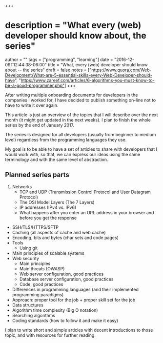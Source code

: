 +++
# description = "What every (web) developer should know about, the series"
author = ""
tags = ["programming", "learning"]
date = "2016-12-09T12:44:38-06:00"
title = "What, every (web) developer should know about -- the series"
draft = false
notes = ["https://www.quora.com/Web-Development/What-are-5-essential-skills-every-Web-Developer-should-have", "https://www.zareef.com/articles/6-algorithms-you-must-know-to-be-a-good-programmer.php"]
+++

After writing multiple onboarding documents for developers in the companies I worked for, I have decided to publish something on-line not to have to write it over again.

This article is just an overview of the topics that I will describe over the next month (it might get updated in the next weeks). I plan to finish the whole series by the end of January 2017.

The series is designed for all developers (usually from beginner to medium level) regardless from the programming languages they use.

My goal is to be able to have a set of articles to share with developers that I would work with, so that, we can express our ideas using the same terminology and with the same level of abstraction.

## Planned series parts

1. Networks
    * TCP and UDP (Transmission Control Protocol and User Datagram Protocol)
    - The OSI Model Layers (The 7 Layers)
    - IP addresses (IPv4 vs. IPv6)
    - What happens after you enter an URL address in your browser and before you get the response
- SSH/TLS/HTTPS/SFTP
- Caching (all aspects of cache and web cache)
- Encoding, bits and bytes (char sets and code pages)
- Tools
    - Using git
- Main principles of scalable systems
- Web security
    - Main principles
    - Main threats (OWASP)
    - Web server configuration, good practices
    - Database server configuration, good practices
    - Code, good practices
- Differences in programming languages (and their implemented programming paradigms)
- Approach: proper tool for the job + proper skill set for the job
- Data structures
- Algorithm time complexity (Big O notation)
- Searching algorithms
- Coding standards (how to follow it and make it easy)

I plan to write short and simple articles with decent introductions to those topic, and with resources for further reading.
